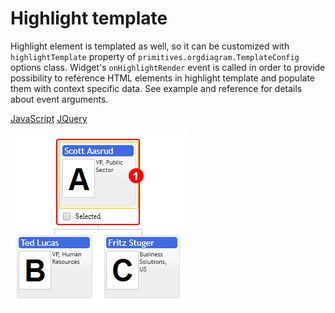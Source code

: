 # Highlight template

Highlight element is templated as well, so it can be customized with `highlightTemplate` property of `primitives.orgdiagram.TemplateConfig` options class. Widget's `onHighlightRender` event is called in order to provide possibility to reference HTML elements in highlight template and populate them with context specific data. See example and reference for details about event arguments.

[JavaScript](javascript.controls/CaseHighlightTemplate.html)
[JQuery](jquery.widgets/CaseHighlightTemplate.html)

![Screenshot](images/screenshots/CaseHighlightTemplate.png)